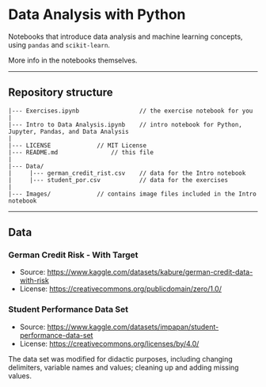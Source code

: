 # Data Analysis with Python
Notebooks that introduce data analysis and machine learning concepts, using `pandas` and `scikit-learn`.

More info in the notebooks themselves.

-------

## Repository structure

```
|--- Exercises.ipynb                 // the exercise notebook for you
|
|--- Intro to Data Analysis.ipynb    // intro notebook for Python, Jupyter, Pandas, and Data Analysis
|
|--- LICENSE		     // MIT License
|--- README.md               // this file
|
|--- Data/
|     |--- german_credit_rist.csv    // data for the Intro notebook
|     |--- student_por.csv           // data for the exercises
|
|--- Images/             // contains image files included in the Intro notebook
```

-------
## Data

### German Credit Risk - With Target

- Source: https://www.kaggle.com/datasets/kabure/german-credit-data-with-risk
- License: https://creativecommons.org/publicdomain/zero/1.0/


### Student Performance Data Set

- Source: https://www.kaggle.com/datasets/impapan/student-performance-data-set
- License: https://creativecommons.org/licenses/by/4.0/

The data set was modified for didactic purposes, including changing delimiters, variable names and values; cleaning up and adding missing values.